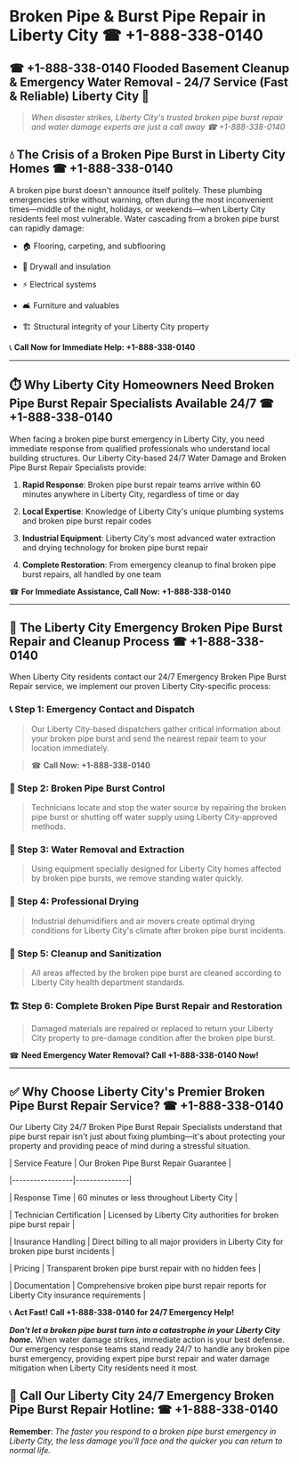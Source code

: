 # Broken Pipe & Burst Pipe Repair in Liberty City ☎ +1-888-338-0140  
## ☎ +1-888-338-0140 Flooded Basement Cleanup & Emergency Water Removal - 24/7 Service (Fast & Reliable) Liberty City 🚨  

> *When disaster strikes, Liberty City's trusted broken pipe burst repair and water damage experts are just a call away ☎ +1-888-338-0140*  

## 💧 The Crisis of a Broken Pipe Burst in Liberty City Homes ☎ +1-888-338-0140  

A broken pipe burst doesn't announce itself politely. These plumbing emergencies strike without warning, often during the most inconvenient times—middle of the night, holidays, or weekends—when Liberty City residents feel most vulnerable. Water cascading from a broken pipe burst can rapidly damage:  

* 🏠 Flooring, carpeting, and subflooring  
* 🧱 Drywall and insulation  
* ⚡ Electrical systems  
* 🛋️ Furniture and valuables  
* 🏗️ Structural integrity of your Liberty City property  

📞 **Call Now for Immediate Help: +1-888-338-0140**  

---  

## ⏱️ Why Liberty City Homeowners Need Broken Pipe Burst Repair Specialists Available 24/7 ☎ +1-888-338-0140  

When facing a broken pipe burst emergency in Liberty City, you need immediate response from qualified professionals who understand local building structures. Our Liberty City-based 24/7 Water Damage and Broken Pipe Burst Repair Specialists provide:  

1. **Rapid Response**: Broken pipe burst repair teams arrive within 60 minutes anywhere in Liberty City, regardless of time or day  
2. **Local Expertise**: Knowledge of Liberty City's unique plumbing systems and broken pipe burst repair codes  
3. **Industrial Equipment**: Liberty City's most advanced water extraction and drying technology for broken pipe burst repair  
4. **Complete Restoration**: From emergency cleanup to final broken pipe burst repairs, all handled by one team  

☎ **For Immediate Assistance, Call Now: +1-888-338-0140**  

---  

## 🔧 The Liberty City Emergency Broken Pipe Burst Repair and Cleanup Process ☎ +1-888-338-0140  

When Liberty City residents contact our 24/7 Emergency Broken Pipe Burst Repair service, we implement our proven Liberty City-specific process:  

### 📞 Step 1: Emergency Contact and Dispatch  
> Our Liberty City-based dispatchers gather critical information about your broken pipe burst and send the nearest repair team to your location immediately.  
> ☎ **Call Now: +1-888-338-0140**  

### 🚿 Step 2: Broken Pipe Burst Control  
> Technicians locate and stop the water source by repairing the broken pipe burst or shutting off water supply using Liberty City-approved methods.  

### 🌊 Step 3: Water Removal and Extraction  
> Using equipment specially designed for Liberty City homes affected by broken pipe bursts, we remove standing water quickly.  

### 💨 Step 4: Professional Drying  
> Industrial dehumidifiers and air movers create optimal drying conditions for Liberty City's climate after broken pipe burst incidents.  

### 🧼 Step 5: Cleanup and Sanitization  
> All areas affected by the broken pipe burst are cleaned according to Liberty City health department standards.  

### 🏗️ Step 6: Complete Broken Pipe Burst Repair and Restoration  
> Damaged materials are repaired or replaced to return your Liberty City property to pre-damage condition after the broken pipe burst.  

☎ **Need Emergency Water Removal? Call +1-888-338-0140 Now!**  

---  

## ✅ Why Choose Liberty City's Premier Broken Pipe Burst Repair Service? ☎ +1-888-338-0140  

Our Liberty City 24/7 Broken Pipe Burst Repair Specialists understand that pipe burst repair isn't just about fixing plumbing—it's about protecting your property and providing peace of mind during a stressful situation.  

| Service Feature | Our Broken Pipe Burst Repair Guarantee |  
|-----------------|---------------|  
| Response Time | 60 minutes or less throughout Liberty City |  
| Technician Certification | Licensed by Liberty City authorities for broken pipe burst repair |  
| Insurance Handling | Direct billing to all major providers in Liberty City for broken pipe burst incidents |  
| Pricing | Transparent broken pipe burst repair with no hidden fees |  
| Documentation | Comprehensive broken pipe burst repair reports for Liberty City insurance requirements |  

📞 **Act Fast! Call +1-888-338-0140 for 24/7 Emergency Help!**  

***Don't let a broken pipe burst turn into a catastrophe in your Liberty City home.*** When water damage strikes, immediate action is your best defense. Our emergency response teams stand ready 24/7 to handle any broken pipe burst emergency, providing expert pipe burst repair and water damage mitigation when Liberty City residents need it most.  

## 📱 Call Our Liberty City 24/7 Emergency Broken Pipe Burst Repair Hotline: ☎ +1-888-338-0140  

**Remember**: *The faster you respond to a broken pipe burst emergency in Liberty City, the less damage you'll face and the quicker you can return to normal life.*